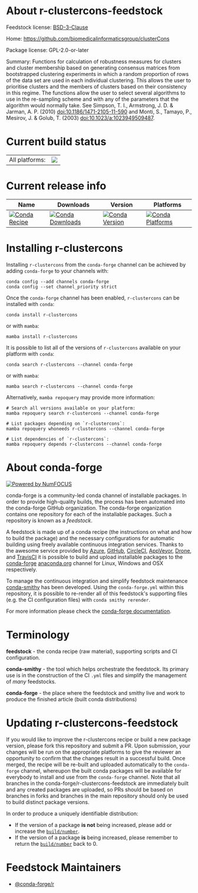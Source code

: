 About r-clustercons-feedstock
=============================

Feedstock license: [BSD-3-Clause](https://github.com/conda-forge/r-clustercons-feedstock/blob/main/LICENSE.txt)

Home: https://github.com/biomedicalinformaticsgroup/clusterCons

Package license: GPL-2.0-or-later

Summary: Functions for calculation of robustness measures for clusters and cluster membership based on generating consensus matrices from bootstrapped clustering experiments in which a random proportion of rows of the data set are used in each individual clustering. This allows the user to prioritise clusters and the members of clusters based on their consistency in this regime. The functions allow the user to select several algorithms to use in the re-sampling scheme and with any of the parameters that the algorithm would normally take. See Simpson, T. I., Armstrong, J. D. & Jarman, A. P. (2010) <doi:10.1186/1471-2105-11-590> and Monti, S., Tamayo, P., Mesirov, J. & Golub, T. (2003) <doi:10.1023/a:1023949509487>.

Current build status
====================


<table><tr><td>All platforms:</td>
    <td>
      <a href="https://dev.azure.com/conda-forge/feedstock-builds/_build/latest?definitionId=17873&branchName=main">
        <img src="https://dev.azure.com/conda-forge/feedstock-builds/_apis/build/status/r-clustercons-feedstock?branchName=main">
      </a>
    </td>
  </tr>
</table>

Current release info
====================

| Name | Downloads | Version | Platforms |
| --- | --- | --- | --- |
| [![Conda Recipe](https://img.shields.io/badge/recipe-r--clustercons-green.svg)](https://anaconda.org/conda-forge/r-clustercons) | [![Conda Downloads](https://img.shields.io/conda/dn/conda-forge/r-clustercons.svg)](https://anaconda.org/conda-forge/r-clustercons) | [![Conda Version](https://img.shields.io/conda/vn/conda-forge/r-clustercons.svg)](https://anaconda.org/conda-forge/r-clustercons) | [![Conda Platforms](https://img.shields.io/conda/pn/conda-forge/r-clustercons.svg)](https://anaconda.org/conda-forge/r-clustercons) |

Installing r-clustercons
========================

Installing `r-clustercons` from the `conda-forge` channel can be achieved by adding `conda-forge` to your channels with:

```
conda config --add channels conda-forge
conda config --set channel_priority strict
```

Once the `conda-forge` channel has been enabled, `r-clustercons` can be installed with `conda`:

```
conda install r-clustercons
```

or with `mamba`:

```
mamba install r-clustercons
```

It is possible to list all of the versions of `r-clustercons` available on your platform with `conda`:

```
conda search r-clustercons --channel conda-forge
```

or with `mamba`:

```
mamba search r-clustercons --channel conda-forge
```

Alternatively, `mamba repoquery` may provide more information:

```
# Search all versions available on your platform:
mamba repoquery search r-clustercons --channel conda-forge

# List packages depending on `r-clustercons`:
mamba repoquery whoneeds r-clustercons --channel conda-forge

# List dependencies of `r-clustercons`:
mamba repoquery depends r-clustercons --channel conda-forge
```


About conda-forge
=================

[![Powered by
NumFOCUS](https://img.shields.io/badge/powered%20by-NumFOCUS-orange.svg?style=flat&colorA=E1523D&colorB=007D8A)](https://numfocus.org)

conda-forge is a community-led conda channel of installable packages.
In order to provide high-quality builds, the process has been automated into the
conda-forge GitHub organization. The conda-forge organization contains one repository
for each of the installable packages. Such a repository is known as a *feedstock*.

A feedstock is made up of a conda recipe (the instructions on what and how to build
the package) and the necessary configurations for automatic building using freely
available continuous integration services. Thanks to the awesome service provided by
[Azure](https://azure.microsoft.com/en-us/services/devops/), [GitHub](https://github.com/),
[CircleCI](https://circleci.com/), [AppVeyor](https://www.appveyor.com/),
[Drone](https://cloud.drone.io/welcome), and [TravisCI](https://travis-ci.com/)
it is possible to build and upload installable packages to the
[conda-forge](https://anaconda.org/conda-forge) [anaconda.org](https://anaconda.org/)
channel for Linux, Windows and OSX respectively.

To manage the continuous integration and simplify feedstock maintenance
[conda-smithy](https://github.com/conda-forge/conda-smithy) has been developed.
Using the ``conda-forge.yml`` within this repository, it is possible to re-render all of
this feedstock's supporting files (e.g. the CI configuration files) with ``conda smithy rerender``.

For more information please check the [conda-forge documentation](https://conda-forge.org/docs/).

Terminology
===========

**feedstock** - the conda recipe (raw material), supporting scripts and CI configuration.

**conda-smithy** - the tool which helps orchestrate the feedstock.
                   Its primary use is in the construction of the CI ``.yml`` files
                   and simplify the management of *many* feedstocks.

**conda-forge** - the place where the feedstock and smithy live and work to
                  produce the finished article (built conda distributions)


Updating r-clustercons-feedstock
================================

If you would like to improve the r-clustercons recipe or build a new
package version, please fork this repository and submit a PR. Upon submission,
your changes will be run on the appropriate platforms to give the reviewer an
opportunity to confirm that the changes result in a successful build. Once
merged, the recipe will be re-built and uploaded automatically to the
`conda-forge` channel, whereupon the built conda packages will be available for
everybody to install and use from the `conda-forge` channel.
Note that all branches in the conda-forge/r-clustercons-feedstock are
immediately built and any created packages are uploaded, so PRs should be based
on branches in forks and branches in the main repository should only be used to
build distinct package versions.

In order to produce a uniquely identifiable distribution:
 * If the version of a package **is not** being increased, please add or increase
   the [``build/number``](https://docs.conda.io/projects/conda-build/en/latest/resources/define-metadata.html#build-number-and-string).
 * If the version of a package **is** being increased, please remember to return
   the [``build/number``](https://docs.conda.io/projects/conda-build/en/latest/resources/define-metadata.html#build-number-and-string)
   back to 0.

Feedstock Maintainers
=====================

* [@conda-forge/r](https://github.com/conda-forge/r/)

